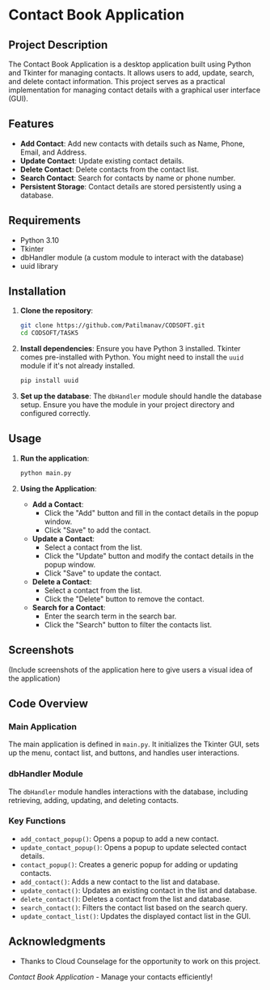 # Contact Book Application

## Project Description
The Contact Book Application is a desktop application built using Python and Tkinter for managing contacts. It allows users to add, update, search, and delete contact information. This project serves as a practical implementation for managing contact details with a graphical user interface (GUI).

## Features
- **Add Contact**: Add new contacts with details such as Name, Phone, Email, and Address.
- **Update Contact**: Update existing contact details.
- **Delete Contact**: Delete contacts from the contact list.
- **Search Contact**: Search for contacts by name or phone number.
- **Persistent Storage**: Contact details are stored persistently using a database.

## Requirements
- Python 3.10
- Tkinter
- dbHandler module (a custom module to interact with the database)
- uuid library

## Installation

1. **Clone the repository**:
    ```bash
    git clone https://github.com/Patilmanav/CODSOFT.git
    cd CODSOFT/TASK5
    ```

2. **Install dependencies**:
    Ensure you have Python 3 installed. Tkinter comes pre-installed with Python. You might need to install the `uuid` module if it's not already installed.
    ```bash
    pip install uuid
    ```

3. **Set up the database**:
    The `dbHandler` module should handle the database setup. Ensure you have the module in your project directory and configured correctly.

## Usage

1. **Run the application**:
    ```bash
    python main.py
    ```

2. **Using the Application**:
    - **Add a Contact**:
        - Click the "Add" button and fill in the contact details in the popup window.
        - Click "Save" to add the contact.
    - **Update a Contact**:
        - Select a contact from the list.
        - Click the "Update" button and modify the contact details in the popup window.
        - Click "Save" to update the contact.
    - **Delete a Contact**:
        - Select a contact from the list.
        - Click the "Delete" button to remove the contact.
    - **Search for a Contact**:
        - Enter the search term in the search bar.
        - Click the "Search" button to filter the contacts list.

## Screenshots
(Include screenshots of the application here to give users a visual idea of the application)

## Code Overview

### Main Application
The main application is defined in `main.py`. It initializes the Tkinter GUI, sets up the menu, contact list, and buttons, and handles user interactions.

### dbHandler Module
The `dbHandler` module handles interactions with the database, including retrieving, adding, updating, and deleting contacts.

### Key Functions
- `add_contact_popup()`: Opens a popup to add a new contact.
- `update_contact_popup()`: Opens a popup to update selected contact details.
- `contact_popup()`: Creates a generic popup for adding or updating contacts.
- `add_contact()`: Adds a new contact to the list and database.
- `update_contact()`: Updates an existing contact in the list and database.
- `delete_contact()`: Deletes a contact from the list and database.
- `search_contact()`: Filters the contact list based on the search query.
- `update_contact_list()`: Updates the displayed contact list in the GUI.

## Acknowledgments
- Thanks to Cloud Counselage for the opportunity to work on this project.


*Contact Book Application* - Manage your contacts efficiently!
